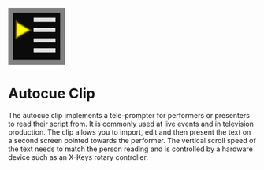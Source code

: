 ![](../../images/autocuelogo.png)
# Autocue Clip

The autocue clip implements a tele-prompter for performers or presenters to read their script from. It is commonly used at live events and in television production. The clip allows you to import, edit and then present the text on a second screen pointed towards the performer. The vertical scroll speed of the text needs to match the person reading and is controlled by a hardware device such as an X-Keys rotary controller.
